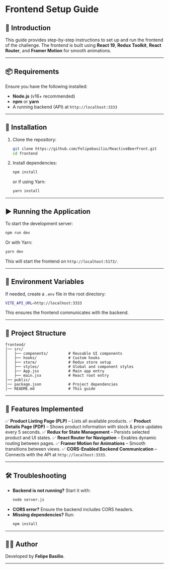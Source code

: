 # Frontend Setup Guide

## 📌 Introduction
This guide provides step-by-step instructions to set up and run the frontend of the challenge. The frontend is built using **React 19**, **Redux Toolkit**, **React Router**, and **Framer Motion** for smooth animations.

---

## 📦 Requirements
Ensure you have the following installed:
- **Node.js** (v16+ recommended)
- **npm** or **yarn**
- A running backend (API) at `http://localhost:3333`

---

## 🚀 Installation
1. Clone the repository:
   ```sh
   git clone https://github.com/Felipebasilio/ReactiveBeerFront.git
   cd frontend
   ```

2. Install dependencies:
   ```sh
   npm install
   ```
   or if using Yarn:
   ```sh
   yarn install
   ```

---

## ▶️ Running the Application
To start the development server:
```sh
npm run dev
```
Or with Yarn:
```sh
yarn dev
```

This will start the frontend on `http://localhost:5173/`.

---

## 🔄 Environment Variables
If needed, create a `.env` file in the root directory:
```sh
VITE_API_URL=http://localhost:3333
```
This ensures the frontend communicates with the backend.

---

## 📁 Project Structure
```
frontend/
│── src/
│   ├── components/         # Reusable UI components
│   ├── hooks/              # Custom hooks
│   ├── store/              # Redux store setup
│   ├── styles/             # Global and component styles
│   ├── App.jsx             # Main app entry
│   ├── main.jsx            # React root entry
│── public/
│── package.json            # Project dependencies
│── README.md               # This guide
```

---

## 📌 Features Implemented
✅ **Product Listing Page (PLP)** – Lists all available products.
✅ **Product Details Page (PDP)** – Shows product information with stock & price updates every 5 seconds.
✅ **Redux for State Management** – Persists selected product and UI states.
✅ **React Router for Navigation** – Enables dynamic routing between pages.
✅ **Framer Motion for Animations** – Smooth transitions between views.
✅ **CORS-Enabled Backend Communication** – Connects with the API at `http://localhost:3333`.

---

## 🛠️ Troubleshooting
- **Backend is not running?** Start it with:
  ```sh
  node server.js
  ```
- **CORS error?** Ensure the backend includes CORS headers.
- **Missing dependencies?** Run:
  ```sh
  npm install
  ```

---

## 👨‍💻 Author
Developed by **Felipe Basilio**.

---